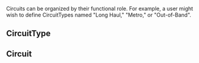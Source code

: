 Circuits can be organized by their functional role. For example, a user might
wish to define CircuitTypes named "Long Haul," "Metro," or "Out-of-Band".

## CircuitType

## Circuit
